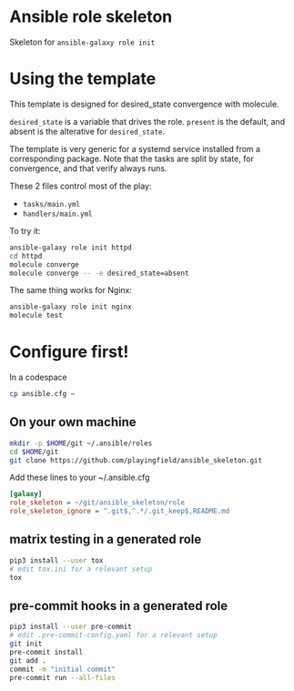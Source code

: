 # Ansible role skeleton
Skeleton for `ansible-galaxy role init`

# Using the template
This template is designed for desired_state convergence with molecule.

`desired_state` is a variable that drives the role.
`present` is the default, and absent is the alterative for `desired_state`.

The template is very generic for a systemd service installed from a corresponding package.
Note that the tasks are split by state, for convergence, and that verify always runs.

These 2 files control most of the play:
- `tasks/main.yml`
- `handlers/main.yml`


To try it:

```sh
ansible-galaxy role init httpd
cd httpd
molecule converge
molecule converge -- -e desired_state=absent
```

The same thing works for Nginx:
```sh
ansible-galaxy role init nginx
molecule test
```

# Configure first!

In a codespace

```bash
cp ansible.cfg ~
```

## On your own machine

```sh
mkdir -p $HOME/git ~/.ansible/roles
cd $HOME/git
git clone https://github.com/playingfield/ansible_skeleton.git
```
Add these lines to your ~/.ansible.cfg
```ini
[galaxy]
role_skeleton = ~/git/ansible_skeleton/role
role_skeleton_ignore = ^.git$,^.*/.git_keep$,README.md
```

## matrix testing in a generated role

```sh
pip3 install --user tox
# edit tox.ini for a relevant setup
tox
```

## pre-commit hooks in a generated role

```sh
pip3 install --user pre-commit
# edit .pre-commit-config.yaml for a relevant setup
git init
pre-commit install
git add .
commit -m "initial commit"
pre-commit run --all-files
```
